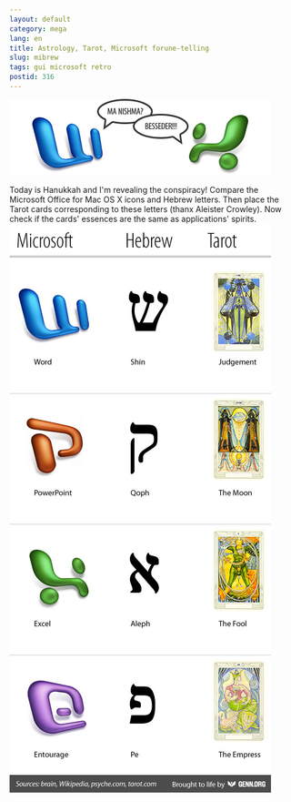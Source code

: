```yaml
---
layout: default
category: mega
lang: en
title: Astrology, Tarot, Microsoft forune-telling
slug: mibrew
tags: gui microsoft retro 
postid: 316
---
```

<img src='/o_O/mibrew/mibrew-start.jpg' alt='Hebrew MS Office' style="padding-bottom: 15px;" width="460" height="133"/>
Today is Hanukkah and I'm revealing the conspiracy! Compare the Microsoft Office for Mac OS X icons and Hebrew letters. Then place the Tarot cards corresponding to these letters (thanx Aleister Crowley). Now check if the cards' essences are the same as applications' spirits.
<!--more-->
<img src='/o_O/mibrew/mibrew.jpg' alt='microsoft-hebrew-tarot'  width="460" height="1000"/>
